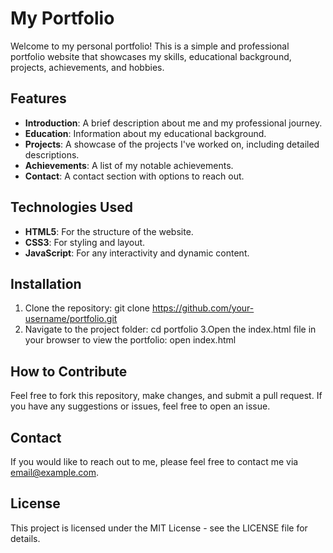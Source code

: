 
# My Portfolio

Welcome to my personal portfolio! This is a simple and professional portfolio website that showcases my skills, educational background, projects, achievements, and hobbies.

## Features

- **Introduction**: A brief description about me and my professional journey.
- **Education**: Information about my educational background.
- **Projects**: A showcase of the projects I've worked on, including detailed descriptions.
- **Achievements**: A list of my notable achievements.
- **Contact**: A contact section with options to reach out.

## Technologies Used

- **HTML5**: For the structure of the website.
- **CSS3**: For styling and layout.
- **JavaScript**: For any interactivity and dynamic content.

## Installation

1. Clone the repository:
   git clone https://github.com/your-username/portfolio.git
2. Navigate to the project folder:
cd portfolio
3.Open the index.html file in your browser to view the portfolio:
open index.html

## How to Contribute
Feel free to fork this repository, make changes, and submit a pull request. If you have any suggestions or issues, feel free to open an issue.

## Contact
If you would like to reach out to me, please feel free to contact me via email@example.com.

## License
This project is licensed under the MIT License - see the LICENSE file for details.
